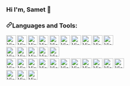 ### Hi I'm, Samet 👋
 

<h3 dir="auto"><a id="user-content-languages-and-tools" class="anchor" aria-hidden="true" href="#languages-and-tools"><svg class="octicon octicon-link" viewBox="0 0 16 16" version="1.1" width="16" height="16" aria-hidden="true"><path d="m7.775 3.275 1.25-1.25a3.5 3.5 0 1 1 4.95 4.95l-2.5 2.5a3.5 3.5 0 0 1-4.95 0 .751.751 0 0 1 .018-1.042.751.751 0 0 1 1.042-.018 1.998 1.998 0 0 0 2.83 0l2.5-2.5a2.002 2.002 0 0 0-2.83-2.83l-1.25 1.25a.751.751 0 0 1-1.042-.018.751.751 0 0 1-.018-1.042Zm-4.69 9.64a1.998 1.998 0 0 0 2.83 0l1.25-1.25a.751.751 0 0 1 1.042.018.751.751 0 0 1 .018 1.042l-1.25 1.25a3.5 3.5 0 1 1-4.95-4.95l2.5-2.5a3.5 3.5 0 0 1 4.95 0 .751.751 0 0 1-.018 1.042.751.751 0 0 1-1.042.018 1.998 1.998 0 0 0-2.83 0l-2.5 2.5a1.998 1.998 0 0 0 0 2.83Z"></path></svg></a>Languages and Tools:</h3>

<p dir="auto">
 
<a href="#" rel="nofollow"><img align="left" alt="Visual Studio Code" width="26px" src="https://abdulsametdogan.com/content/githupIcon/VisualStudio-Dark.svg" data-canonical-src="https://abdulsametdogan.com/content/githupIcon/VisualStudio-Dark.svg" style="max-width: 100%;"></a>

<a href="#" rel="nofollow"><img align="left" alt="Visual Studio Code" width="26px" src="https://abdulsametdogan.com/content/githupIcon/VSCode-Dark.svg" data-canonical-src="https://abdulsametdogan.com/content/githupIcon/VSCode-Dark.svg" style="max-width: 100%;"></a>
 
<a href="#" rel="nofollow"><img align="left" alt="Visual Studio Code" width="26px" src="https://abdulsametdogan.com/content/githupIcon/CS.svg" data-canonical-src="https://abdulsametdogan.com/content/githupIcon/CS.svg" style="max-width: 100%;"></a>
 
<a href="#" rel="nofollow"><img align="left" alt="Visual Studio Code" width="26px" src="https://abdulsametdogan.com/content/githupIcon/DotNet.svg" data-canonical-src="https://abdulsametdogan.com/content/githupIcon/DotNet.svg" style="max-width: 100%;"></a>
 
<a href="#" rel="nofollow"><img align="left" alt="Visual Studio Code" width="26px" src="https://abdulsametdogan.com/content/githupIcon/Bootstrap.svg" data-canonical-src="https://abdulsametdogan.com/content/githupIcon/Bootstrap.svg" style="max-width: 100%;"></a>
 
<a href="#" rel="nofollow"><img align="left" alt="Visual Studio Code" width="26px" src="https://abdulsametdogan.com/content/githupIcon/CSS.svg" data-canonical-src="https://abdulsametdogan.com/content/githupIcon/CSS.svg" style="max-width: 100%;"></a>
 
<a href="#" rel="nofollow"><img align="left" alt="Visual Studio Code" width="26px" src="https://abdulsametdogan.com/content/githupIcon/HTML.svg" data-canonical-src="https://abdulsametdogan.com/content/githupIcon/HTML.svg" style="max-width: 100%;"></a>
 
<a href="#" rel="nofollow"><img align="left" alt="Visual Studio Code" width="26px" src="https://abdulsametdogan.com/content/githupIcon/Postman.svg" data-canonical-src="https://abdulsametdogan.com/content/githupIcon/Postman.svg" style="max-width: 100%;"></a>
 
<a href="#" rel="nofollow"><img align="left" alt="Visual Studio Code" width="26px" src="https://abdulsametdogan.com/content/githupIcon/CodePen-Dark.svg" data-canonical-src="https://abdulsametdogan.com/content/githupIcon/CodePen-Dark.svg" style="max-width: 100%;"></a>
 
<a href="#" rel="nofollow"><img align="left" alt="Visual Studio Code" width="26px" src="https://abdulsametdogan.com/content/githupIcon/StackOverflow-Dark.svg" data-canonical-src="https://abdulsametdogan.com/content/githupIcon/StackOverflow-Dark.svg" style="max-width: 100%;"></a>

</p>
<br/>
<p dir="auto">

<a href="#" rel="nofollow"><img align="left" alt="Visual Studio Code" width="26px" src="https://abdulsametdogan.com/content/githupIcon/Azure-Dark.svg" data-canonical-src="https://abdulsametdogan.com/content/githupIcon/Azure-Dark.svg" style="max-width: 100%;"></a>

<a href="#" rel="nofollow"><img align="left" alt="Visual Studio Code" width="26px" src="https://abdulsametdogan.com/content/githupIcon/Git.svg" data-canonical-src="https://abdulsametdogan.com/content/githupIcon/Git.svg" style="max-width: 100%;"></a>
 
<a href="#" rel="nofollow"><img align="left" alt="Visual Studio Code" width="26px" src="https://abdulsametdogan.com/content/githupIcon/Github-Dark.svg" data-canonical-src="https://abdulsametdogan.com/content/githupIcon/Github-Dark.svg" style="max-width: 100%;"></a>

<a href="#" rel="nofollow"><img align="left" alt="Visual Studio Code" width="26px" src="https://abdulsametdogan.com/content/githupIcon/JavaScript.svg" data-canonical-src="https://abdulsametdogan.com/content/githupIcon/JavaScript.svg" style="max-width: 100%;"></a>

 <a href="#" rel="nofollow"><img align="left" alt="Visual Studio Code" width="26px" src="https://abdulsametdogan.com/content/githupIcon/Wordpress.svg" data-canonical-src="https://abdulsametdogan.com/content/githupIcon/Wordpress.svg" style="max-width: 100%;"></a>
 
</p>

<br/>
<p dir="auto">

<a href="#" rel="nofollow"><img align="left" alt="Visual Studio Code" width="26px" src="https://abdulsametdogan.com/content/githupIcon/Flutter-Dark.svg" data-canonical-src="https://abdulsametdogan.com/content/githupIcon/Flutter-Dark.svg" style="max-width: 100%;"></a>

<a href="#" rel="nofollow"><img align="left" alt="Visual Studio Code" width="26px" src="https://abdulsametdogan.com/content/githupIcon/Dart-Dark.svg" data-canonical-src="https://abdulsametdogan.com/content/githupIcon/Dart-Dark.svg" style="max-width: 100%;"></a>
 
<a href="#" rel="nofollow"><img align="left" alt="Visual Studio Code" width="26px" src="https://abdulsametdogan.com/content/githupIcon/Figma-Dark.svg" data-canonical-src="https://abdulsametdogan.com/content/githupIcon/Figma-Dark.svg" style="max-width: 100%;"></a>

<a href="#" rel="nofollow"><img align="left" alt="Visual Studio Code" width="26px" src="https://abdulsametdogan.com/content/githupIcon/XD.svg" data-canonical-src="https://abdulsametdogan.com/content/githupIcon/XD.svg" style="max-width: 100%;"></a>

<a href="#" rel="nofollow"><img align="left" alt="Visual Studio Code" width="26px" src="https://abdulsametdogan.com/content/githupIcon/Firebase-Dark.svg" data-canonical-src="https://abdulsametdogan.com/content/githupIcon/Firebase-Dark.svg" style="max-width: 100%;"></a>
 
<a href="#" rel="nofollow"><img align="left" alt="Visual Studio Code" width="26px" src="https://abdulsametdogan.com/content/githupIcon/MySQL-Dark.svg" data-canonical-src="https://abdulsametdogan.com/content/githupIcon/MySQL-Dark.svg" style="max-width: 100%;"></a>
 
<a href="#" rel="nofollow"><img align="left" alt="Visual Studio Code" width="26px" src="https://abdulsametdogan.com/content/githupIcon/MongoDB.svg" data-canonical-src="https://abdulsametdogan.com/content/githupIcon/MongoDB.svg" style="max-width: 100%;"></a>

<a href="#" rel="nofollow"><img align="left" alt="Visual Studio Code" width="26px" src="https://abdulsametdogan.com/content/githupIcon/NodeJS-Dark.svg" data-canonical-src="https://abdulsametdogan.com/content/githupIcon/NodeJS-Dark.svg" style="max-width: 100%;"></a>

<a href="#" rel="nofollow"><img align="left" alt="Visual Studio Code" width="26px" src="https://abdulsametdogan.com/content/githupIcon/Arduino.svg" data-canonical-src="https://abdulsametdogan.com/content/githupIcon/Arduino.svg" style="max-width: 100%;"></a>
 
<a href="#" rel="nofollow"><img align="left" alt="Visual Studio Code" width="26px" src="https://abdulsametdogan.com/content/githupIcon/Docker.svg" data-canonical-src="https://abdulsametdogan.com/content/githupIcon/Docker.svg" style="max-width: 100%;"></a>

<a href="#" rel="nofollow"><img align="left" alt="Visual Studio Code" width="26px" src="https://abdulsametdogan.com/content/githupIcon/GCP-Dark.svg" data-canonical-src="https://abdulsametdogan.com/content/githupIcon/GCP-Dark.svg" style="max-width: 100%;"></a>

</p>


<br/>
<p dir="auto">

<a href="#" rel="nofollow"><img align="left" alt="Visual Studio Code" width="26px" src="https://abdulsametdogan.com/content/githupIcon/Photoshop.svg" data-canonical-src="https://abdulsametdogan.com/content/githupIcon/Photoshop.svg" style="max-width: 100%;"></a>

<a href="#" rel="nofollow"><img align="left" alt="Visual Studio Code" width="26px" src="https://abdulsametdogan.com/content/githupIcon/Illustrator.svg" data-canonical-src="https://abdulsametdogan.com/content/githupIcon/Illustrator.svg" style="max-width: 100%;"></a>

<a href="#" rel="nofollow"><img align="left" alt="Visual Studio Code" width="26px" src="https://abdulsametdogan.com/content/githupIcon/AfterEffects.svg" data-canonical-src="https://abdulsametdogan.com/content/githupIcon/AfterEffects.svg" style="max-width: 100%;"></a>

</p>
